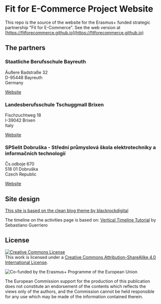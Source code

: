 # Fit for E-Commerce Project Website

This repo is the source of the website for the Erasmus+ funded strategic partnership "Fit for E-Commerce". See the web version at [https://fitforecommerce.github.io](https://fitforecommerce.github.io)

## The partners

### Staatliche Berufsschule Bayreuth
Äußere Badstraße 32  
D-95448 Bayreuth  
Germany  
<p><a href="https://kbs-bth.de" target="_blank">Website</a></p>


### Landesberufsschule Tschuggmall Brixen 
Fischzuchtweg 18  
I-39042 Brixen  
Italy  
<p><a href="http://www.tschuggmall.berufsschule.it" target="_blank">Website</a></p>


###  SPSelit Dobruška - Střední průmyslová škola elektrotechniky a informačních technologií
Čs.odboje 670  
518 01 Dobruška  
Czech Republic  
<p><a href="https://spselitdobruska.cz" target="_blank">Website</a></p>


## Site design
[This site is based on the clean blog theme by blackrockdigital](http://blackrockdigital.github.io/startbootstrap-clean-blog-jekyll/)

The timeline on the activities page is based on: [Vertical Timeline Tutorial](https://codyhouse.co/gem/vertical-timeline/) by Sebastiano Guerriero

## License
<a rel="license" href="http://creativecommons.org/licenses/by-sa/4.0/"><img alt="Creative Commons License" style="border-width:0" src="https://i.creativecommons.org/l/by-sa/4.0/88x31.png" /></a><br />This work is licensed under a <a rel="license" href="http://creativecommons.org/licenses/by-sa/4.0/">Creative Commons Attribution-ShareAlike 4.0 International License</a>.

![Co-funded by the Erasmus+ Programme of the European Union](https://fitforecommerce.github.io/img/co-funded-erasmus+.jpg)

The European Commission support for the production of this publication does not constitute an endorsement of the contents which reflects the views only of the authors, and the Commission cannot be held responsible for any use which may be made of the information contained therein.